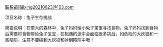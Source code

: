 联系邮箱lixing20210623@163.com

项目名称：兔子生存挑战

简要说明：在偌大的森林中，兔子妈妈给小兔子宝宝寻找食物，兔子妈妈找到食物后需要将食物带给兔子宝宝，在相遇的途中会面临很多挑战，如危险的大灰狼和一些陷阱，注意不要碰到大灰狼和掉到陷阱中哦！

